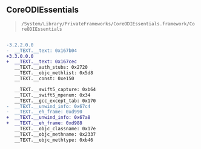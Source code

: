 ## CoreODIEssentials

> `/System/Library/PrivateFrameworks/CoreODIEssentials.framework/CoreODIEssentials`

```diff

-3.2.2.0.0
-  __TEXT.__text: 0x167b04
+3.3.0.0.0
+  __TEXT.__text: 0x167cec
   __TEXT.__auth_stubs: 0x2720
   __TEXT.__objc_methlist: 0x5d8
   __TEXT.__const: 0xe150

   __TEXT.__swift5_capture: 0xb64
   __TEXT.__swift5_mpenum: 0x34
   __TEXT.__gcc_except_tab: 0x170
-  __TEXT.__unwind_info: 0x67c4
-  __TEXT.__eh_frame: 0xd990
+  __TEXT.__unwind_info: 0x67a8
+  __TEXT.__eh_frame: 0xd988
   __TEXT.__objc_classname: 0x17e
   __TEXT.__objc_methname: 0x2337
   __TEXT.__objc_methtype: 0xb46

```
